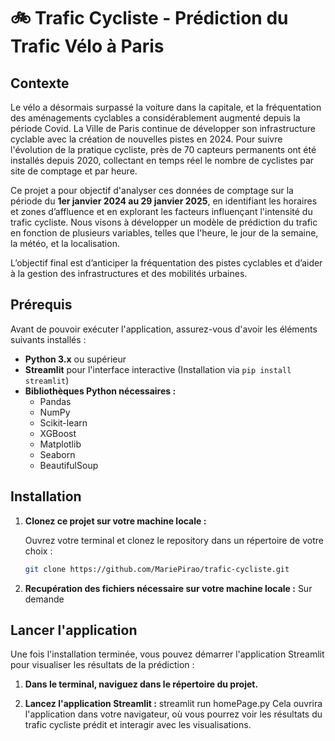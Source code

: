 # 🚲 Trafic Cycliste - Prédiction du Trafic Vélo à Paris

## Contexte
Le vélo a désormais surpassé la voiture dans la capitale, et la fréquentation des aménagements cyclables a considérablement augmenté depuis la période Covid. La Ville de Paris continue de développer son infrastructure cyclable avec la création de nouvelles pistes en 2024. Pour suivre l'évolution de la pratique cycliste, près de 70 capteurs permanents ont été installés depuis 2020, collectant en temps réel le nombre de cyclistes par site de comptage et par heure.

Ce projet a pour objectif d'analyser ces données de comptage sur la période du **1er janvier 2024 au 29 janvier 2025**, en identifiant les horaires et zones d’affluence et en explorant les facteurs influençant l'intensité du trafic cycliste. Nous visons à développer un modèle de prédiction du trafic en fonction de plusieurs variables, telles que l'heure, le jour de la semaine, la météo, et la localisation.

L’objectif final est d’anticiper la fréquentation des pistes cyclables et d’aider à la gestion des infrastructures et des mobilités urbaines.

## Prérequis

Avant de pouvoir exécuter l'application, assurez-vous d'avoir les éléments suivants installés :

- **Python 3.x** ou supérieur
- **Streamlit** pour l'interface interactive (Installation via `pip install streamlit`)
- **Bibliothèques Python nécessaires :**
  - Pandas
  - NumPy
  - Scikit-learn
  - XGBoost
  - Matplotlib
  - Seaborn
  - BeautifulSoup

## Installation

1. **Clonez ce projet sur votre machine locale :**

   Ouvrez votre terminal et clonez le repository dans un répertoire de votre choix :

   ```bash
   git clone https://github.com/MariePirao/trafic-cycliste.git

2. **Recupération des fichiers nécessaire sur votre machine locale :**  Sur demande

## Lancer l'application
Une fois l'installation terminée, vous pouvez démarrer l'application Streamlit pour visualiser les résultats de la prédiction :

1. **Dans le terminal, naviguez dans le répertoire du projet.**

1. **Lancez l'application Streamlit :**  streamlit run homePage.py
Cela ouvrira l'application dans votre navigateur, où vous pourrez voir les résultats du trafic cycliste prédit et interagir avec les visualisations.
